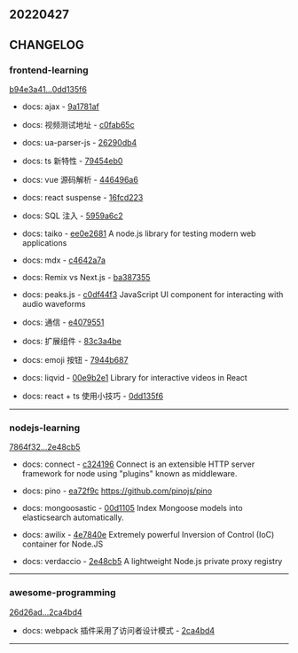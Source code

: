 ## 20220427

## CHANGELOG

### frontend-learning

[b94e3a41...0dd135f6](https://github.com/zhbhun/frontend-learning/compare/b94e3a41...0dd135f6)

* docs: ajax - [9a1781af](https://github.com/zhbhun/frontend-learning/commit/9a1781af941362524a7d1735bd523ef51275aac5)
* docs: 视频测试地址 - [c0fab65c](https://github.com/zhbhun/frontend-learning/commit/c0fab65c2f84ad17a07aa6adcf935c3d577d7728)
* docs: ua-parser-js - [26290db4](https://github.com/zhbhun/frontend-learning/commit/26290db4336ca9bba89c1a1e2d4169b064f9086e)
* docs: ts 新特性 - [79454eb0](https://github.com/zhbhun/frontend-learning/commit/79454eb0fca2a7853fdfd6504646dda542534e35)
* docs: vue 源码解析 - [446496a6](https://github.com/zhbhun/frontend-learning/commit/446496a617c3d2c2b14f709d991f4c10c66a330d)
* docs: react suspense - [16fcd223](https://github.com/zhbhun/frontend-learning/commit/16fcd223664b437c9da5f8db30190ca6fc92f3a8)
* docs: SQL 注入 - [5959a6c2](https://github.com/zhbhun/frontend-learning/commit/5959a6c210fc11e949f24a980e7b0a9bf9df0a7c)
* docs: taiko - [ee0e2681](https://github.com/zhbhun/frontend-learning/commit/ee0e2681530f9eb84e64118541e19d91eca37fde)
    A node.js library for testing modern web applications
    

* docs: mdx - [c4642a7a](https://github.com/zhbhun/frontend-learning/commit/c4642a7a6b7ae61d9eeb522a5bbce37020121fbf)
* docs: Remix vs Next.js - [ba387355](https://github.com/zhbhun/frontend-learning/commit/ba38735537673ce6e1c6230e944c3c16f7095e48)
* docs: peaks.js - [c0df44f3](https://github.com/zhbhun/frontend-learning/commit/c0df44f3b0f30f9636d553273cf6ed2e04485791)
    JavaScript UI component for interacting with audio waveforms
    

* docs: 通信 - [e4079551](https://github.com/zhbhun/frontend-learning/commit/e40795510cd6997f6f2ee759f4a05d0685c4a1ac)
* docs: 扩展组件 - [83c3a4be](https://github.com/zhbhun/frontend-learning/commit/83c3a4be3680dcb1721bf5af29662ed5967aa026)
* docs: emoji 按钮 - [7944b687](https://github.com/zhbhun/frontend-learning/commit/7944b6876e61a6379e8186cf2e4832f59be8e18b)
* docs: liqvid - [00e9b2e1](https://github.com/zhbhun/frontend-learning/commit/00e9b2e10b98c335f85514984d1318695102fe67)
    Library for interactive videos in React
    

* docs: react + ts 使用小技巧 - [0dd135f6](https://github.com/zhbhun/frontend-learning/commit/0dd135f63c2d5c31a09d76de4a9eee872d48f723)

---

### nodejs-learning

[7864f32...2e48cb5](https://github.com/zhbhun/nodejs-learning/compare/7864f32...2e48cb5)

* docs: connect - [c324196](https://github.com/zhbhun/nodejs-learning/commit/c3241966c67b13826c4988d3d80adba61b27868c)
    Connect is an extensible HTTP server framework for node using "plugins" known as middleware.
    

* docs: pino - [ea72f9c](https://github.com/zhbhun/nodejs-learning/commit/ea72f9c1b8d027a38235b4e5a9870e4a78b8b275)
    https://github.com/pinojs/pino
    

* docs: mongoosastic - [00d1105](https://github.com/zhbhun/nodejs-learning/commit/00d11055de297f37832feb39013e92bba4f1a64c)
    Index Mongoose models into elasticsearch automatically.
    

* docs: awilix - [4e7840e](https://github.com/zhbhun/nodejs-learning/commit/4e7840e7b5b07dc198df01907941de378330dbad)
    Extremely powerful Inversion of Control (IoC) container for Node.JS
    

* docs: verdaccio - [2e48cb5](https://github.com/zhbhun/nodejs-learning/commit/2e48cb5a586ae0968660c8a0fa34228d256823c2)
    A lightweight Node.js private proxy registry
    


---

### awesome-programming

[26d26ad...2ca4bd4](https://github.com/zhbhun/awesome-programming/compare/26d26ad...2ca4bd4)

* docs: webpack 插件采用了访问者设计模式 - [2ca4bd4](https://github.com/zhbhun/awesome-programming/commit/2ca4bd4a1976ad4723323c2a9b7437a8888e5309)

---

